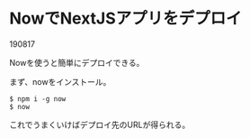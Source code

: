 # NowでNextJSアプリをデプロイ
190817

Nowを使うと簡単にデプロイできる。

まず、nowをインストール。
```
$ npm i -g now
$ now
```
これでうまくいけばデプロイ先のURLが得られる。
